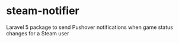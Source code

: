 # steam-notifier
Laravel 5 package to send Pushover notifications when game status changes for a Steam user
